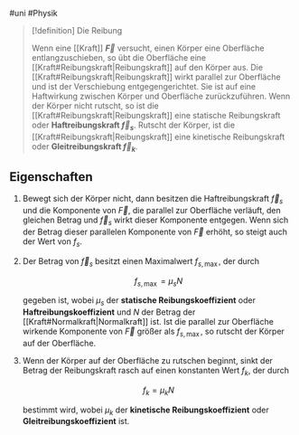 #uni #Physik 

> [!definition] Die Reibung
> 
> Wenn eine [[Kraft]] **$\vec{F}$** versucht, einen Körper eine Oberfläche entlangzuschieben, so übt die Oberfläche eine [[Kraft#Reibungskraft|Reibungskraft]] auf den Körper aus. Die [[Kraft#Reibungskraft|Reibungskraft]] wirkt parallel zur Oberfläche und ist der Verschiebung entgegengerichtet. Sie ist auf eine Haftwirkung zwischen Körper und Oberfläche zurückzuführen.
> Wenn der Körper nicht rutscht, so ist die [[Kraft#Reibungskraft|Reibungskraft]] eine statische Reibungskraft oder **Haftreibungskraft $\vec{f}_{s}$**. Rutscht der Körper, ist die [[Kraft#Reibungskraft|Reibungskraft]] eine kinetische Reibungskraft oder **Gleitreibungskraft $\vec{f}_{k}$**.

## Eigenschaften

1. Bewegt sich der Körper nicht, dann besitzen die Haftreibungskraft $\vec{f}_{s}$ und die Komponente von $\vec{F}$, die parallel zur Oberfläche verläuft, den gleichen Betrag und $\vec{f}_{s}$ wirkt dieser Komponente entgegen. Wenn sich der Betrag dieser parallelen Komponente von $\vec{F}$ erhöht, so steigt auch der Wert von $f_{s}$.
2. Der Betrag von $\vec{f}_{s}$ besitzt einen Maximalwert $f_{s, \max}$, der durch
   
   $$f_{s, \max} = \mu_{s} N$$
   
   gegeben ist, wobei $\mu_{s}$ der **statische Reibungskoeffizient** oder **Haftreibungskoeffizient** und $N$ der Betrag der [[Kraft#Normalkraft|Normalkraft]] ist. Ist die parallel zur Oberfläche wirkende Komponente von $\vec{F}$ größer als $f_{s, \max}$, so rutscht der Körper auf der Oberfläche.
3. Wenn der Körper auf der Oberfläche zu rutschen beginnt, sinkt der Betrag der Reibungskraft rasch auf einen konstanten Wert $f_{k}$, der durch
   
   $$f_{k} = \mu_{k} N$$
   
   bestimmt wird, wobei $\mu_{k}$ der **kinetische Reibungskoeffizient** oder **Gleitreibungskoeffizient** ist.
